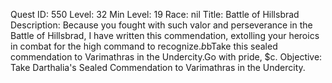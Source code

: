 Quest ID: 550
Level: 32
Min Level: 19
Race: nil
Title: Battle of Hillsbrad
Description: Because you fought with such valor and perseverance in the Battle of Hillsbrad, I have written this commendation, extolling your heroics in combat for the high command to recognize.$b$bTake this sealed commendation to Varimathras in the Undercity.Go with pride, $c.
Objective: Take Darthalia's Sealed Commendation to Varimathras in the Undercity.
